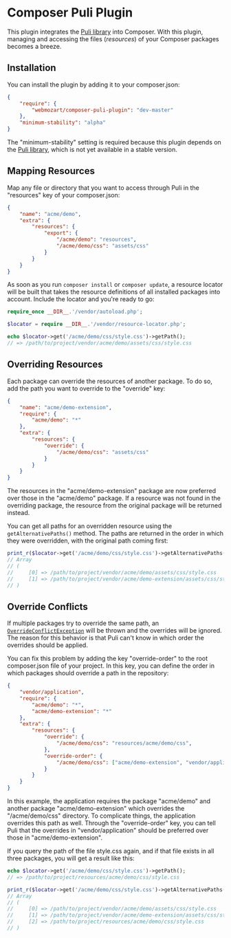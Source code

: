 Composer Puli Plugin
====================

This plugin integrates the [Puli library] into Composer. With this plugin,
managing and accessing the files (*resources*) of your Composer packages
becomes a breeze.

Installation
------------

You can install the plugin by adding it to your composer.json:

```json
{
    "require": {
        "webmozart/composer-puli-plugin": "dev-master"
    },
    "minimum-stability": "alpha"
}
```

The "minimum-stability" setting is required because this plugin depends on the
[Puli library], which is not yet available in a stable version.

Mapping Resources
-----------------

Map any file or directory that you want to access through Puli in the
"resources" key of your composer.json:

```json
{
    "name": "acme/demo",
    "extra": {
        "resources": {
            "export": {
                "/acme/demo": "resources",
                "/acme/demo/css": "assets/css"
            }
        }
    }
}
```

As soon as you run `composer install` or `composer update`, a resource locator
will be built that takes the resource definitions of all installed packages
into account. Include the locator and you're ready to go:

```php
require_once __DIR__.'/vendor/autoload.php';

$locator = require __DIR__.'/vendor/resource-locator.php';

echo $locator->get('/acme/demo/css/style.css')->getPath();
// => /path/to/project/vendor/acme/demo/assets/css/style.css
```

Overriding Resources
--------------------

Each package can override the resources of another package. To do so, add the
path you want to override to the "override" key:

```json
{
    "name": "acme/demo-extension",
    "require": {
        "acme/demo": "*"
    },
    "extra": {
        "resources": {
            "override": {
                "/acme/demo/css": "assets/css"
            }
        }
    }
}
```

The resources in the "acme/demo-extension" package are now preferred over those
in the "acme/demo" package. If a resource was not found in the overriding
package, the resource from the original package will be returned instead.

You can get all paths for an overridden resource using the
`getAlternativePaths()` method. The paths are returned in the order in which
they were overridden, with the original path coming first:

```php
print_r($locator->get('/acme/demo/css/style.css')->getAlternativePaths());
// Array
// (
//     [0] => /path/to/project/vendor/acme/demo/assets/css/style.css
//     [1] => /path/to/project/vendor/acme/demo-extension/assets/css/style.css
// )
```

Override Conflicts
------------------

If multiple packages try to override the same path, an
[`OverrideConflictException`] will be thrown and the overrides will be ignored.
The reason for this behavior is that Puli can't know in which order the
overrides should be applied.

You can fix this problem by adding the key "override-order" to the root
composer.json file of your project. In this key, you can define the order in
which packages should override a path in the repository:

```json
{
    "vendor/application",
    "require": {
        "acme/demo": "*",
        "acme/demo-extension": "*"
    },
    "extra": {
        "resources": {
            "override": {
                "/acme/demo/css": "resources/acme/demo/css",
            },
            "override-order": {
                "/acme/demo/css": ["acme/demo-extension", "vendor/application"]
            }
        }
    }
}
```

In this example, the application requires the package "acme/demo" and another
package "acme/demo-extension" which overrides the "/acme/demo/css" directory.
To complicate things, the application overrides this path as well. Through
the "override-order" key, you can tell Puli that the overrides in
"vendor/application" should be preferred over those in "acme/demo-extension".

If you query the path of the file style.css again, and if that file exists in
all three packages, you will get a result like this:

```php
echo $locator->get('/acme/demo/css/style.css')->getPath();
// => /path/to/project/resources/acme/demo/css/style.css

print_r($locator->get('/acme/demo/css/style.css')->getAlternativePaths());
// Array
// (
//     [0] => /path/to/project/vendor/acme/demo/assets/css/style.css
//     [1] => /path/to/project/vendor/acme/demo-extension/assets/css/style.css
//     [2] => /path/to/project/resources/acme/demo/css/style.css
// )
```

[Puli library]: https://github.com/webmozart/puli
[`OverrideConflictException`]: src/RepositoryLoader/OverrideConflictException.php
